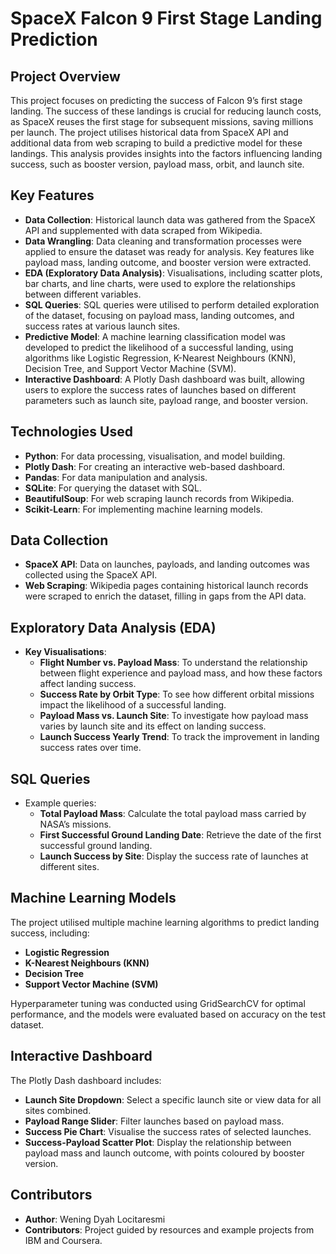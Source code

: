 # **SpaceX Falcon 9 First Stage Landing Prediction**

## **Project Overview**
This project focuses on predicting the success of Falcon 9’s first stage landing. The success of these landings is crucial for reducing launch costs, as SpaceX reuses the first stage for subsequent missions, saving millions per launch. The project utilises historical data from SpaceX API and additional data from web scraping to build a predictive model for these landings. This analysis provides insights into the factors influencing landing success, such as booster version, payload mass, orbit, and launch site.

## **Key Features**
- **Data Collection**: Historical launch data was gathered from the SpaceX API and supplemented with data scraped from Wikipedia.
- **Data Wrangling**: Data cleaning and transformation processes were applied to ensure the dataset was ready for analysis. Key features like payload mass, landing outcome, and booster version were extracted.
- **EDA (Exploratory Data Analysis)**: Visualisations, including scatter plots, bar charts, and line charts, were used to explore the relationships between different variables.
- **SQL Queries**: SQL queries were utilised to perform detailed exploration of the dataset, focusing on payload mass, landing outcomes, and success rates at various launch sites.
- **Predictive Model**: A machine learning classification model was developed to predict the likelihood of a successful landing, using algorithms like Logistic Regression, K-Nearest Neighbours (KNN), Decision Tree, and Support Vector Machine (SVM).
- **Interactive Dashboard**: A Plotly Dash dashboard was built, allowing users to explore the success rates of launches based on different parameters such as launch site, payload range, and booster version.

## **Technologies Used**
- **Python**: For data processing, visualisation, and model building.
- **Plotly Dash**: For creating an interactive web-based dashboard.
- **Pandas**: For data manipulation and analysis.
- **SQLite**: For querying the dataset with SQL.
- **BeautifulSoup**: For web scraping launch records from Wikipedia.
- **Scikit-Learn**: For implementing machine learning models.

## **Data Collection**
- **SpaceX API**: Data on launches, payloads, and landing outcomes was collected using the SpaceX API.
- **Web Scraping**: Wikipedia pages containing historical launch records were scraped to enrich the dataset, filling in gaps from the API data.

## **Exploratory Data Analysis (EDA)**
- **Key Visualisations**:
  - **Flight Number vs. Payload Mass**: To understand the relationship between flight experience and payload mass, and how these factors affect landing success.
  - **Success Rate by Orbit Type**: To see how different orbital missions impact the likelihood of a successful landing.
  - **Payload Mass vs. Launch Site**: To investigate how payload mass varies by launch site and its effect on landing success.
  - **Launch Success Yearly Trend**: To track the improvement in landing success rates over time.

## **SQL Queries**
- Example queries:
  - **Total Payload Mass**: Calculate the total payload mass carried by NASA’s missions.
  - **First Successful Ground Landing Date**: Retrieve the date of the first successful ground landing.
  - **Launch Success by Site**: Display the success rate of launches at different sites.

## **Machine Learning Models**
The project utilised multiple machine learning algorithms to predict landing success, including:
- **Logistic Regression**
- **K-Nearest Neighbours (KNN)**
- **Decision Tree**
- **Support Vector Machine (SVM)**

Hyperparameter tuning was conducted using GridSearchCV for optimal performance, and the models were evaluated based on accuracy on the test dataset.

## **Interactive Dashboard**
The Plotly Dash dashboard includes:
- **Launch Site Dropdown**: Select a specific launch site or view data for all sites combined.
- **Payload Range Slider**: Filter launches based on payload mass.
- **Success Pie Chart**: Visualise the success rates of selected launches.
- **Success-Payload Scatter Plot**: Display the relationship between payload mass and launch outcome, with points coloured by booster version.

## **Contributors**
- **Author**: Wening Dyah Locitaresmi
- **Contributors**: Project guided by resources and example projects from IBM and Coursera.
